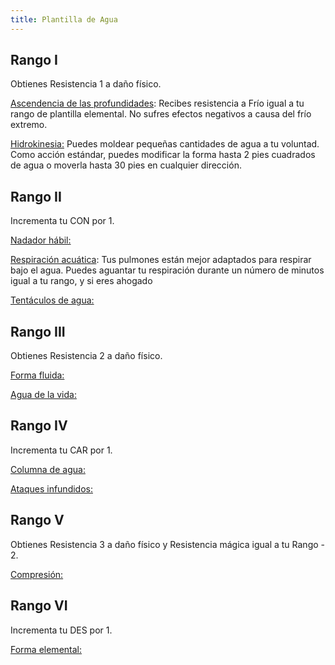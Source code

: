 ```yaml
---
title: Plantilla de Agua
---
```


## Rango I

Obtienes Resistencia 1 a daño físico. 

<u>Ascendencia de las profundidades</u>: Recibes resistencia a Frío igual a tu rango de plantilla elemental. No sufres efectos negativos a causa del frío extremo.

<u>Hidrokinesia:</u> Puedes moldear pequeñas cantidades de agua a tu voluntad. Como acción estándar, puedes modificar la forma hasta 2 pies cuadrados de agua o moverla hasta 30 pies en cualquier dirección. 

## Rango II

Incrementa tu CON por 1.

<u>Nadador hábil:</u> 

<u>Respiración acuática</u>: Tus pulmones están mejor adaptados para respirar bajo el agua. Puedes aguantar tu respiración durante un número de minutos igual a tu rango, y si eres ahogado 

<u>Tentáculos de agua:</u>

## Rango III 

Obtienes Resistencia 2 a daño físico. 

<u>Forma fluida:</u>

<u>Agua de la vida:</u>

## Rango IV 

Incrementa tu CAR por 1.

<u>Columna de agua:</u>

<u>Ataques infundidos:</u>

## Rango V 

Obtienes Resistencia 3 a daño físico y Resistencia mágica igual a tu Rango - 2.

<u>Compresión:</u>

## Rango VI

 Incrementa tu DES por 1.

<u>Forma elemental:</u> 